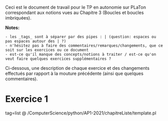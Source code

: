 Ceci est le document de travail pour le TP en autonomie sur PLaTon correspondant aux notions vues au Chapitre 3 (Boucles et boucles imbriquées).

**Notes:**

    - les _tags_ sont à séparer par des pipes : | (question: espaces ou pas espaces autour des | ?)
    - n'hésitez pas à faire des commentaires/remarques/changements, que ce soit sur les exercices ou ce document
    - est-ce qu'il manque des concepts/notions à traiter / est-ce qu'on veut faire quelques exercices supplémentaires ?


Ci-dessous, une description de chaque exercice et des changements effectués par rapport à la mouture précédente (ainsi que quelques commentaires).

# Exercice 1
tag=list
@ /ComputerScience/python/AP1-2021/chapitreListe/template.pl




